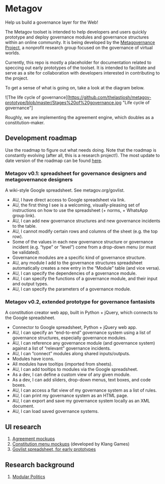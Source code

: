 # Metagov

Help us build a governance layer for the Web!

The Metagov toolset is intended to help developers and users quickly prototype and deploy governance modules and governance structures within an online community. It is being developed by the [Metagovernance Project](www.metagov.org), a nonprofit research group focused on the governance of virtual worlds.

Currently, this repo is mostly a placeholder for documentation related to speccing out early prototypes of the toolset. It is intended to facilitate and serve as a site for collaboration with developers interested in contributing to the project. 

To get a sense of what is going on, take a look at the diagram below.

![The life cycle of governance][https://github.com/thelastjosh/metagov-prototype/blob/master/Stages%20of%20governance.jpg "Life cycle of governance"]

Roughly, we are implementing the agreement engine, which doubles as a constitution-maker.

## Development roadmap
Use the roadmap to figure out what needs doing. Note that the roadmap is constantly evolving (after all, this is a research project!). The most update to date version of the roadmap can be found [here](https://docs.google.com/document/d/1QDq89dogQb-K2jdDV5QL4Lqi8yehE3aiXzwVG8D24rY/edit#).

### Metagov v0.1: spreadsheet for governance designers and metagovernance designers
A wiki-style Google spreadsheet. See metagov.org/govlist.

- AU, I have direct access to Google spreadsheet via link.
- AU, the first thing I see is a welcoming, visually-pleasing set of instructions on how to use the spreadsheet (+ norms, + WhatsApp group link).
- AU, I can add new governance structures and new governance incidents to the table.
- AU, I cannot modify certain rows and columns of the sheet (e.g. the top row).
- Some of the values in each new governance structure or governance incident (e.g. “type” or “level”) come from a drop-down menu (or must be validated).
- Governance modules are a specific kind of governance structure.
- AU, any module I add to the governance structures spreadsheet automatically creates a new entry in the “Module” table (and vice versa).
- AU, I can specify the dependencies of a governance module.
- AU, I can specify the functions of a governance module, and their input and output types.
- AU, I can specify the parameters of a governance module.

### Metagov v0.2, extended prototype for governance fantasists
A constitution creator web app, built in Python + jQuery, which connects to the Google spreadsheet.

- Connector to Google spreadsheet, Python + jQuery web app.
- AU, I can specify an “end-to-end” governance system using a list of governance structures, especially governance modules.
- AU, I can reference any governance module (and governance system) against a list of “relevant” governance incidents.
- AU, I can “connect” modules along shared inputs/outputs.
- Modules have icons.
- All modules have tooltips (imported from sheets).
- AU, I can add tooltips to modules via the Google spreadsheet.
- As a dev, I can define a custom view of any given module.
- As a dev, I can add sliders, drop-down menus, text boxes, and code boxes.
- AU, I can access a flat view of my governance system as a list of rules.
- AU, I can print my governance system as an HTML page.
- AU, I can export and save my governance system locally as an XML document.
- AU, I can load saved governance systems.

## UI research
1. [Agreement mockups](https://drive.google.com/open?id=1jCyOkpSSgoLUBBUsW0q9ediwtW6-OT0a)
2. [Constitution menu mockups](https://drive.google.com/file/d/1yqeXb8rGE3HqYbkAF-31_v5osRDKSdFy/view?usp=sharing) (developed by Klang Games)
3. [Govlist spreadsheet, for early prototypes](www.metagov.org/govlist)

## Research background
1. [Modular Politics](https://docs.google.com/document/d/1c4vp4HQFYHNsFzm4rNo2uh4fU8Gonfu9nJOLpasel5I/edit)
